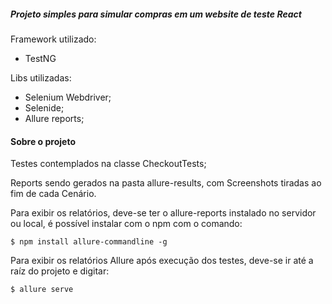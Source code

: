 ##### Projeto simples para simular compras em um website de teste React

Framework utilizado:
- TestNG

Libs utilizadas:
- Selenium Webdriver;
- Selenide;
- Allure reports;

#### Sobre o projeto

Testes contemplados na classe CheckoutTests;

Reports sendo gerados na pasta allure-results, com Screenshots tiradas ao fim de cada Cenário.

Para exibir os relatórios, deve-se ter o allure-reports instalado no servidor ou local, é possível instalar com o npm com o comando:
```
$ npm install allure-commandline -g
```

Para exibir os relatórios Allure após execução dos testes, deve-se ir até a raíz do projeto e digitar:
```
$ allure serve
```
